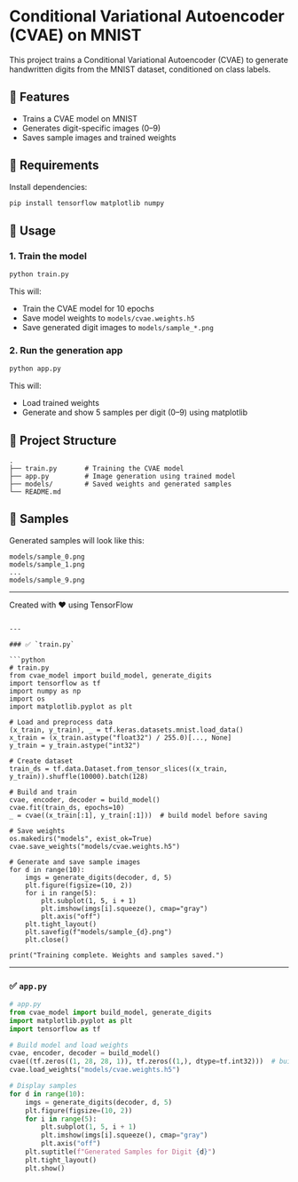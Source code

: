 
# Conditional Variational Autoencoder (CVAE) on MNIST

This project trains a Conditional Variational Autoencoder (CVAE) to generate handwritten digits from the MNIST dataset, conditioned on class labels.

## 🔧 Features
- Trains a CVAE model on MNIST
- Generates digit-specific images (0–9)
- Saves sample images and trained weights

## 🧰 Requirements

Install dependencies:

```bash
pip install tensorflow matplotlib numpy
````

## 🚀 Usage

### 1. Train the model

```bash
python train.py
```

This will:

* Train the CVAE model for 10 epochs
* Save model weights to `models/cvae.weights.h5`
* Save generated digit images to `models/sample_*.png`

### 2. Run the generation app

```bash
python app.py
```

This will:

* Load trained weights
* Generate and show 5 samples per digit (0–9) using matplotlib

## 📁 Project Structure

```
.
├── train.py       # Training the CVAE model
├── app.py         # Image generation using trained model
├── models/        # Saved weights and generated samples
└── README.md
```

## 📸 Samples

Generated samples will look like this:

```
models/sample_0.png
models/sample_1.png
...
models/sample_9.png
```

---

Created with ❤️ using TensorFlow

````

---

### ✅ `train.py`

```python
# train.py
from cvae_model import build_model, generate_digits
import tensorflow as tf
import numpy as np
import os
import matplotlib.pyplot as plt

# Load and preprocess data
(x_train, y_train), _ = tf.keras.datasets.mnist.load_data()
x_train = (x_train.astype("float32") / 255.0)[..., None]
y_train = y_train.astype("int32")

# Create dataset
train_ds = tf.data.Dataset.from_tensor_slices((x_train, y_train)).shuffle(10000).batch(128)

# Build and train
cvae, encoder, decoder = build_model()
cvae.fit(train_ds, epochs=10)
_ = cvae((x_train[:1], y_train[:1]))  # build model before saving

# Save weights
os.makedirs("models", exist_ok=True)
cvae.save_weights("models/cvae.weights.h5")

# Generate and save sample images
for d in range(10):
    imgs = generate_digits(decoder, d, 5)
    plt.figure(figsize=(10, 2))
    for i in range(5):
        plt.subplot(1, 5, i + 1)
        plt.imshow(imgs[i].squeeze(), cmap="gray")
        plt.axis("off")
    plt.tight_layout()
    plt.savefig(f"models/sample_{d}.png")
    plt.close()

print("Training complete. Weights and samples saved.")
````

---

### ✅ `app.py`

```python
# app.py
from cvae_model import build_model, generate_digits
import matplotlib.pyplot as plt
import tensorflow as tf

# Build model and load weights
cvae, encoder, decoder = build_model()
cvae((tf.zeros((1, 28, 28, 1)), tf.zeros((1,), dtype=tf.int32)))  # build
cvae.load_weights("models/cvae.weights.h5")

# Display samples
for d in range(10):
    imgs = generate_digits(decoder, d, 5)
    plt.figure(figsize=(10, 2))
    for i in range(5):
        plt.subplot(1, 5, i + 1)
        plt.imshow(imgs[i].squeeze(), cmap="gray")
        plt.axis("off")
    plt.suptitle(f"Generated Samples for Digit {d}")
    plt.tight_layout()
    plt.show()

```
